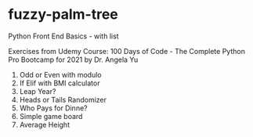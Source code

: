 # fuzzy-palm-tree
Python Front End Basics - with list

Exercises from Udemy Course: 
100 Days of Code - The Complete Python Pro Bootcamp for 2021 by Dr. Angela Yu

1. Odd or Even with modulo
2. If Elif with BMI calculator
3. Leap Year?
4. Heads or Tails Randomizer
5. Who Pays for Dinne?
6. Simple game board
7. Average Height
